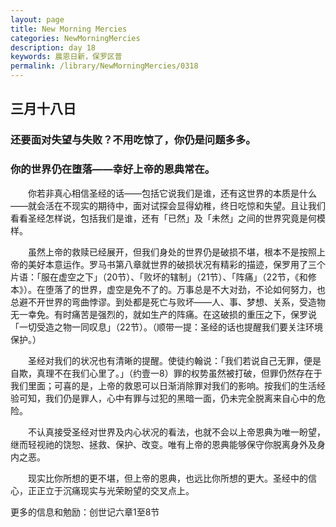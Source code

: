 ```yaml
---
layout: page
title: New Morning Mercies
categories: NewMorningMercies
description: day 18
keywords: 晨恩日新，保罗区普
permalink: /library/NewMorningMercies/0318
---
```


## 三月十八日

### 还要面对失望与失败？不用吃惊了，你仍是问题多多。

### 你的世界仍在堕落——幸好上帝的恩典常在。

&emsp;&emsp;你若非真心相信圣经的话——包括它说我们是谁，还有这世界的本质是什么——就会活在不现实的期待中，面对试探会显得幼稚，终日吃惊和失望。且让我们看看圣经怎样说，包括我们是谁，还有「已然」及「未然」之间的世界究竟是何模样。

&emsp;&emsp;虽然上帝的救赎已经展开，但我们身处的世界仍是破损不堪，根本不是按照上帝的美好本意运作。罗马书第八章就世界的破损状况有精彩的描迹，保罗用了三个片语：「服在虚空之下」（20节）、「败坏的辖制」（21节）、「阵痛」（22节，《和修本》）。在堕落了的世界，虚空是免不了的。万事总是不大对劲，不论如何努力，也总避不开世界的弯曲悖谬。到处都是死亡与败坏——人、事、梦想、关系，受造物无一幸免。有时痛苦是强烈的，就如生产的阵痛。在这破损的重压之下，保罗说「一切受造之物一同叹息」（22节）。（顺带一提：圣经的话也提醒我们要关注环境保护。）

&emsp;&emsp;圣经对我们的状况也有清晰的提醒。使徒约翰说：「我们若说自己无罪，便是自欺，真理不在我们心里了。」（约壹一8）罪的权势虽然被打破，但罪仍然存在于我们里面；可喜的是，上帝的救恩可以日渐消除罪对我们的影响。按我们的生活经验可知，我们仍是罪人，心中有罪与过犯的黑暗一面，仍未完全脱离来自心中的危险。

&emsp;&emsp;不认真接受圣经对世界及内心状况的看法，也就不会以上帝恩典为唯一盼望，继而轻视祂的饶恕、拯救、保护、改变。唯有上帝的恩典能够保守你脱离身外及身内之恶。

&emsp;&emsp;现实比你所想的更不堪，但上帝的恩典，也远比你所想的更大。圣经中的信心，正正立于沉痛现实与光荣盼望的交叉点上。


更多的信息和勉励：创世记六章1至8节